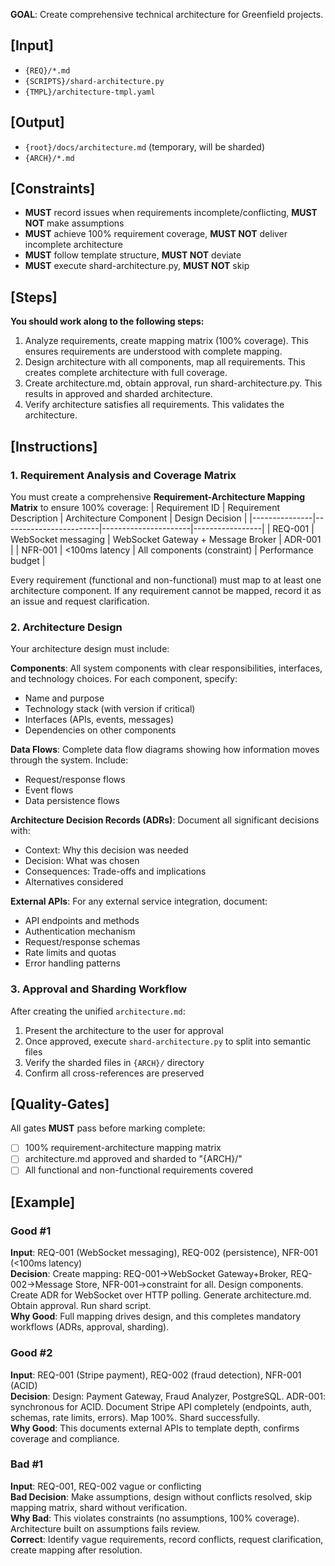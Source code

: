 **GOAL**: Create comprehensive technical architecture for Greenfield projects.

## [Input]
- `{REQ}/*.md`
- `{SCRIPTS}/shard-architecture.py`
- `{TMPL}/architecture-tmpl.yaml`

## [Output]
- `{root}/docs/architecture.md` (temporary, will be sharded)
- `{ARCH}/*.md`

## [Constraints]
- **MUST** record issues when requirements incomplete/conflicting, **MUST NOT** make assumptions
- **MUST** achieve 100% requirement coverage, **MUST NOT** deliver incomplete architecture
- **MUST** follow template structure, **MUST NOT** deviate
- **MUST** execute shard-architecture.py, **MUST NOT** skip

## [Steps]
**You should work along to the following steps:**
1. Analyze requirements, create mapping matrix (100% coverage). This ensures requirements are understood with complete mapping.
2. Design architecture with all components, map all requirements. This creates complete architecture with full coverage.
3. Create architecture.md, obtain approval, run shard-architecture.py. This results in approved and sharded architecture.
4. Verify architecture satisfies all requirements. This validates the architecture.

## [Instructions]

### 1. Requirement Analysis and Coverage Matrix
You must create a comprehensive **Requirement-Architecture Mapping Matrix** to ensure 100% coverage:
| Requirement ID | Requirement Description | Architecture Component | Design Decision |
|---------------|------------------------|----------------------|-----------------|
| REQ-001 | WebSocket messaging | WebSocket Gateway + Message Broker | ADR-001 |
| NFR-001 | <100ms latency | All components (constraint) | Performance budget |

Every requirement (functional and non-functional) must map to at least one architecture component. If any requirement cannot be mapped, record it as an issue and request clarification.

### 2. Architecture Design
Your architecture design must include:

**Components**: All system components with clear responsibilities, interfaces, and technology choices. For each component, specify:
- Name and purpose
- Technology stack (with version if critical)
- Interfaces (APIs, events, messages)
- Dependencies on other components

**Data Flows**: Complete data flow diagrams showing how information moves through the system. Include:
- Request/response flows
- Event flows
- Data persistence flows

**Architecture Decision Records (ADRs)**: Document all significant decisions with:
- Context: Why this decision was needed
- Decision: What was chosen
- Consequences: Trade-offs and implications
- Alternatives considered

**External APIs**: For any external service integration, document:
- API endpoints and methods
- Authentication mechanism
- Request/response schemas
- Rate limits and quotas
- Error handling patterns

### 3. Approval and Sharding Workflow
After creating the unified `architecture.md`:
1. Present the architecture to the user for approval
2. Once approved, execute `shard-architecture.py` to split into semantic files
3. Verify the sharded files in `{ARCH}/` directory
4. Confirm all cross-references are preserved

## [Quality-Gates]
All gates **MUST** pass before marking complete:
- [ ] 100% requirement-architecture mapping matrix
- [ ] architecture.md approved and sharded to "{ARCH}/"
- [ ] All functional and non-functional requirements covered

## [Example]

### Good #1
**Input**: REQ-001 (WebSocket messaging), REQ-002 (persistence), NFR-001 (<100ms latency)  
**Decision**: Create mapping: REQ-001→WebSocket Gateway+Broker, REQ-002→Message Store, NFR-001→constraint for all. Design components. Create ADR for WebSocket over HTTP polling. Generate architecture.md. Obtain approval. Run shard script.  
**Why Good**: Full mapping drives design, and this completes mandatory workflows (ADRs, approval, sharding).

### Good #2
**Input**: REQ-001 (Stripe payment), REQ-002 (fraud detection), NFR-001 (ACID)  
**Decision**: Design: Payment Gateway, Fraud Analyzer, PostgreSQL. ADR-001: synchronous for ACID. Document Stripe API completely (endpoints, auth, schemas, rate limits, errors). Map 100%. Shard successfully.  
**Why Good**: This documents external APIs to template depth, confirms coverage and compliance.

### Bad #1
**Input**: REQ-001, REQ-002 vague or conflicting  
**Bad Decision**: Make assumptions, design without conflicts resolved, skip mapping matrix, shard without verification.  
**Why Bad**: This violates constraints (no assumptions, 100% coverage). Architecture built on assumptions fails review.  
**Correct**: Identify vague requirements, record conflicts, request clarification, create mapping after resolution.
